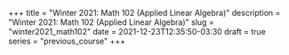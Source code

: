 +++
title = "Winter 2021: Math 102 (Applied Linear Algebra)"
description = "Winter 2021: Math 102 (Applied Linear Algebra)"
slug = "winter2021_math102"
date = 2021-12-23T12:35:50-03:30
draft = true
series = "previous_course"
+++